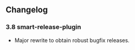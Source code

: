 Changelog
---------

### 3.8 smart-release-plugin

* Major rewrite to obtain robust bugfix releases.

